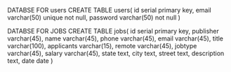 DATABSE FOR users
CREATE TABLE users(
	id serial primary key,
	email varchar(50) unique not null,
    password varchar(50) not null
)

DATABSE FOR JOBS
CREATE TABLE jobs(
	id serial primary key,
	publisher varchar(45),
	name varchar(45),
	phone varchar(45),
	email varchar(45),
	title varchar(100),
	applicants varchar(15),
	remote varchar(45),
	jobtype varchar(45),
	salary varchar(45),
	state text,
	city text,
	street text,
	description text,
	date date
)